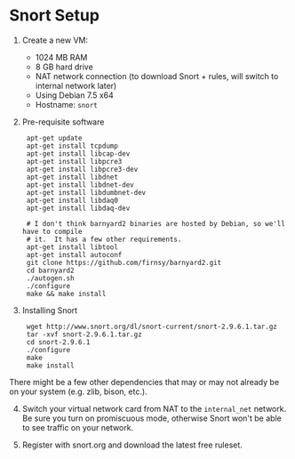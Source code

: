 Snort Setup
============

1. Create a new VM:
    - 1024 MB RAM
    - 8 GB hard drive
    - NAT network connection (to download Snort + rules, will switch to internal network later)
    - Using Debian 7.5 x64 
    - Hostname: `snort`

2. Pre-requisite software

        apt-get update
        apt-get install tcpdump
        apt-get install libcap-dev
        apt-get install libpcre3
        apt-get install libpcre3-dev
        apt-get install libdnet
        apt-get install libdnet-dev
        apt-get install libdumbnet-dev
        apt-get install libdaq0
        apt-get install libdaq-dev
        
        # I don't think barnyard2 binaries are hosted by Debian, so we'll have to compile 
        # it.  It has a few other requirements.
        apt-get install libtool
        apt-get install autoconf
        git clone https://github.com/firnsy/barnyard2.git
        cd barnyard2
        ./autogen.sh
        ./configure
        make && make install

3. Installing Snort

        wget http://www.snort.org/dl/snort-current/snort-2.9.6.1.tar.gz 
        tar -xvf snort-2.9.6.1.tar.gz
        cd snort-2.9.6.1
        ./configure
        make
        make install
There might be a few other dependencies that may or may not already be on your system (e.g. zlib, bison, etc.).
        
4. Switch your virtual network card from NAT to the `internal_net` network.  Be sure you turn on promiscuous mode, otherwise
Snort won't be able to see traffic on your network.

5. Register with snort.org and download the latest free ruleset.  
        
